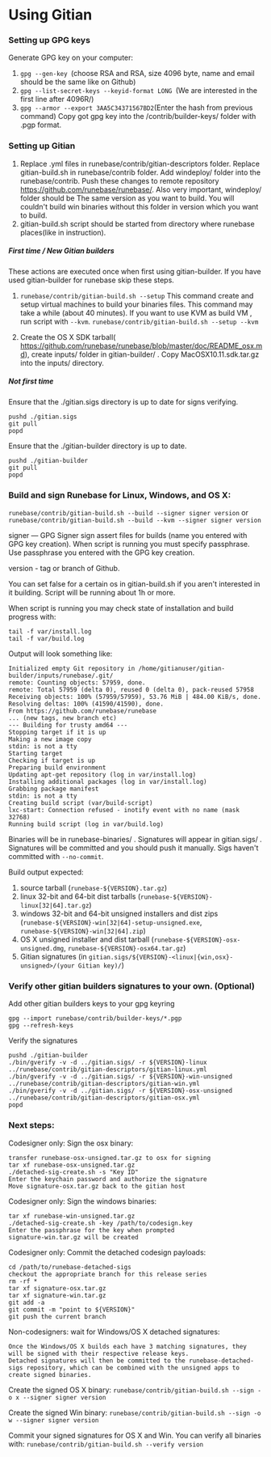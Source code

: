 Using Gitian
====================
### Setting up GPG keys
Generate GPG key on your computer:
1. ```gpg --gen-key ```(choose RSA and RSA, size 4096 byte, name and email should be the same like on Github)
2. ```gpg --list-secret-keys --keyid-format LONG ```(We are interested in the first line after 4096R/)
3. ```gpg --armor --export 3AA5C34371567BD2```(Enter the hash from previous command)
Copy got gpg key into the /contrib/builder-keys/ folder with .pgp format.
### Setting up Gitian
1. Replace .yml files in runebase/contrib/gitian-descriptors folder. Replace gitian-build.sh in runebase/contrib folder. Add windeploy/ folder into the runebase/contrib. Push these changes to remote repository https://github.com/runebase/runebase/. Also very important, windeploy/ folder should be The same version as you want to build. You will couldn't build win binaries without this folder in version which you want to build.
2. gitian-build.sh script should be started from directory where runebase places(like in instruction).
##### First time / New Gitian builders
These actions are executed once when first using gitian-builder. If you have used gitian-builder for runebase skip these steps.
1. ```runebase/contrib/gitian-build.sh --setup``` This command create and setup virtual machines to build your binaries files. This command may take a while (about 40 minutes). If you want to use KVM as build VM , run script with ```--kvm```.
    ```runebase/contrib/gitian-build.sh --setup --kvm```

2. Create the OS X SDK tarball( https://github.com/runebase/runebase/blob/master/doc/README_osx.md), create inputs/ folder in gitian-builder/ . Copy MacOSX10.11.sdk.tar.gz into the inputs/ directory.
##### Not first time
Ensure that the ./gitian.sigs directory is up to date for signs verifying.

    pushd ./gitian.sigs
    git pull
    popd

Ensure that the ./gitian-builder directory is up to date.

    pushd ./gitian-builder
    git pull
    popd

### Build and sign Runebase for Linux, Windows, and OS X:

  ```runebase/contrib/gitian-build.sh --build --signer signer version``` or 
  ```runebase/contrib/gitian-build.sh --build --kvm --signer signer version```

signer — GPG Signer sign assert files for builds (name you entered with GPG key creation). When script is running you must specify passphrase. Use passphrase you entered with the GPG key creation. 

version - tag or branch of Github.

You can set false for a certain os in gitian-build.sh if you aren't interested in it building.
Script will be running about 1h or more.

When script is running you may check state of installation and build progress with:

    tail -f var/install.log
    tail -f var/build.log
    
Output will look something like:
    
    Initialized empty Git repository in /home/gitianuser/gitian-builder/inputs/runebase/.git/
    remote: Counting objects: 57959, done.
    remote: Total 57959 (delta 0), reused 0 (delta 0), pack-reused 57958
    Receiving objects: 100% (57959/57959), 53.76 MiB | 484.00 KiB/s, done.
    Resolving deltas: 100% (41590/41590), done.
    From https://github.com/runebase/runebase
    ... (new tags, new branch etc)
    --- Building for trusty amd64 ---
    Stopping target if it is up
    Making a new image copy
    stdin: is not a tty
    Starting target
    Checking if target is up
    Preparing build environment
    Updating apt-get repository (log in var/install.log)
    Installing additional packages (log in var/install.log)
    Grabbing package manifest
    stdin: is not a tty
    Creating build script (var/build-script)
    lxc-start: Connection refused - inotify event with no name (mask 32768)
    Running build script (log in var/build.log)


Binaries will be in runebase-binaries/ . Signatures will appear in gitian.sigs/ . Signatures will be committed and you should push it manually. Sigs haven't committed with ```--no-commit```.

Build output expected:

  1. source tarball (`runebase-${VERSION}.tar.gz`)
  2. linux 32-bit and 64-bit dist tarballs (`runebase-${VERSION}-linux[32|64].tar.gz`)
  3. windows 32-bit and 64-bit unsigned installers and dist zips (`runebase-${VERSION}-win[32|64]-setup-unsigned.exe`, `runebase-${VERSION}-win[32|64].zip`)
  4. OS X unsigned installer and dist tarball (`runebase-${VERSION}-osx-unsigned.dmg`, `runebase-${VERSION}-osx64.tar.gz`)
  5. Gitian signatures (in `gitian.sigs/${VERSION}-<linux|{win,osx}-unsigned>/(your Gitian key)/`)

### Verify other gitian builders signatures to your own. (Optional)

Add other gitian builders keys to your gpg keyring

    gpg --import runebase/contrib/builder-keys/*.pgp
    gpg --refresh-keys

Verify the signatures

    pushd ./gitian-builder
    ./bin/gverify -v -d ../gitian.sigs/ -r ${VERSION}-linux ../runebase/contrib/gitian-descriptors/gitian-linux.yml
    ./bin/gverify -v -d ../gitian.sigs/ -r ${VERSION}-win-unsigned ../runebase/contrib/gitian-descriptors/gitian-win.yml
    ./bin/gverify -v -d ../gitian.sigs/ -r ${VERSION}-osx-unsigned ../runebase/contrib/gitian-descriptors/gitian-osx.yml
    popd

### Next steps:

Codesigner only: Sign the osx binary:

    transfer runebase-osx-unsigned.tar.gz to osx for signing
    tar xf runebase-osx-unsigned.tar.gz
    ./detached-sig-create.sh -s "Key ID"
    Enter the keychain password and authorize the signature
    Move signature-osx.tar.gz back to the gitian host

Codesigner only: Sign the windows binaries:

    tar xf runebase-win-unsigned.tar.gz
    ./detached-sig-create.sh -key /path/to/codesign.key
    Enter the passphrase for the key when prompted
    signature-win.tar.gz will be created

Codesigner only: Commit the detached codesign payloads:

    cd /path/to/runebase-detached-sigs
    checkout the appropriate branch for this release series
    rm -rf *
    tar xf signature-osx.tar.gz
    tar xf signature-win.tar.gz
    git add -a
    git commit -m "point to ${VERSION}"
    git push the current branch

Non-codesigners: wait for Windows/OS X detached signatures:

    Once the Windows/OS X builds each have 3 matching signatures, they will be signed with their respective release keys.
    Detached signatures will then be committed to the runebase-detached-sigs repository, which can be combined with the unsigned apps to create signed binaries.

Create the signed OS X binary:
```runebase/contrib/gitian-build.sh --sign -o x --signer signer version```

Create the signed Win binary:
```runebase/contrib/gitian-build.sh --sign -o w --signer signer version```

Commit your signed signatures for OS X and Win.
You can verify all binaries with:
```runebase/contrib/gitian-build.sh --verify version```

